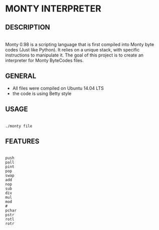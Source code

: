 # MONTY INTERPRETER
## 		DESCRIPTION
\
		Monty 0.98 is a scripting language that is first compiled into Monty byte codes (Just like Python). It 	relies on a unique stack, with specific instructions to manipulate it. The goal of this project is to create an interpreter for Monty ByteCodes files.

## 		GENERAL

*	All files were compiled on Ubuntu 14.04 LTS
*	the code is using Betty style

##		USAGE
\
		`./monty file`

##		FEATURES
\
 		`push`\
 		`pall`\
 		`pint`\
 		`pop`\
 		`swap`\
 		`add`\
 		`nop`\
 		`sub`\
 		`div`\
 		`mul`\
 		`mod`\
 		`#`\
 		`pchar`\
 		`pstr`\
 		`rotl`\
 		`rotr`




